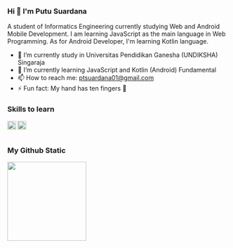 ### Hi 👋 I'm Putu Suardana

A student of Informatics Engineering currently studying Web and Android Mobile Development. I am learning JavaScript as the main language in Web Programming. As for Android Developer, I'm learning Kotlin language.

- 🔭 I’m currently study in Universitas Pendidikan Ganesha (UNDIKSHA) Singaraja
- 🌱 I’m currently learning JavaScript and Kotlin (Android) Fundamental
- 📫 How to reach me: ptsuardana01@gmail.com
- ⚡ Fun fact: My hand has ten fingers 🤔

### Skills to learn

<a href="#"><img align="left" alt="JavaScript" title="JavaScript" width="20px" src="https://upload.wikimedia.org/wikipedia/commons/9/99/Unofficial_JavaScript_logo_2.svg" /></a>
<a href="#"><img align="left" alt="JavaScript" title="JavaScript" width="20px" src="https://upload.wikimedia.org/wikipedia/commons/0/06/Kotlin_Icon.svg" /></a>
<br>
<br>

### My Github Static
<a href="https://github.com/ptsuardana01">
  <img height="180em" src="https://github-readme-stats-eight-theta.vercel.app/api?username=ptsuardana01&show_icons=true&include_all_commits=true&count_private=true"/>
</a>

<!--
**ptsuardana01/ptsuardana01** is a ✨ _special_ ✨ repository because its `README.md` (this file) appears on your GitHub profile.

Here are some ideas to get you started:

- 🔭 I’m currently working on ...
- 🌱 I’m currently learning ...
- 👯 I’m looking to collaborate on ...
- 🤔 I’m looking for help with ...
- 💬 Ask me about ...
- 📫 How to reach me: ...
- 😄 Pronouns: ...
- ⚡ Fun fact: ...
-->
